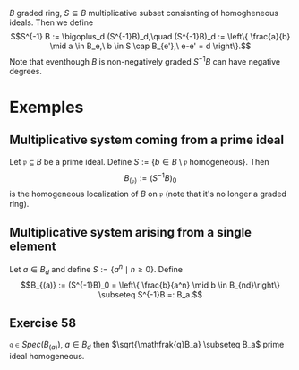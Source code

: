 $B$ graded ring, $S \subseteq B$ multiplicative subset consisnting of homogheneous ideals. Then we define$$S^{-1} B := \bigoplus_d (S^{-1}B)_d,\quad (S^{-1}B)_d := \left\{ \frac{a}{b} \mid a \in B_e,\ b \in S \cap B_{e'},\ e-e' = d \right\}.$$
Note that eventhough $B$ is non-negatively graded $S^{-1} B$ can have negative degrees.

# Exemples

## Multiplicative system coming from a prime ideal

Let $\mathfrak{p} \subseteq B$ be a prime ideal. Define $S := \{b \in B \setminus \mathfrak{p}\ \textrm{homogeneous}\}$. Then$$B_{(\mathfrak{p})} := (S^{-1}B)_0$$is the homogeneous localization of $B$ on $\mathfrak{p}$ (note that it's no longer a graded ring).

## Multiplicative system arising from a single element

Let $a \in B_d$ and define $S := \{a^n \mid n \geq 0\}$. Define$$B_{(a)} := (S^{-1}B)_0 = \left\{ \frac{b}{a^n}  \mid b \in B_{nd}\right\} \subseteq S^{-1}B =: B_a.$$
## Exercise 58

$\mathfrak{q} \in Spec(B_{(a)})$, $a \in B_d$ then $\sqrt{\mathfrak{q}B_a} \subseteq B_a$ prime ideal homogeneous.